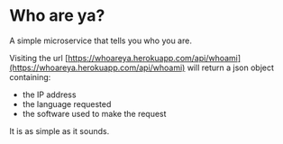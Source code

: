 # Who are ya?

A simple microservice that tells you who you are.

Visiting the url [https://whoareya.herokuapp.com/api/whoami](https://whoareya.herokuapp.com/api/whoami) will return a json object containing:

- the IP address
- the language requested
- the software used to make the request

It is as simple as it sounds.